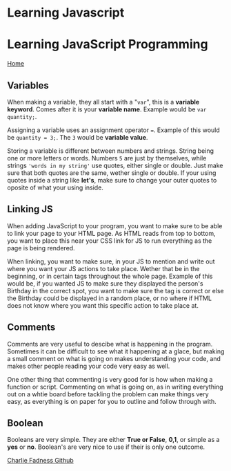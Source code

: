 # Learning Javascript

# Learning JavaScript Programming

[Home](https://fadnesscharlie.github.io/Reading-notes1000/)

## Variables

When making a variable, they all start with a "`var`", this is a **variable keyword**. Comes after it is your **variable name**. Example would be `var quantity;`.

Assigning a variable uses an assignment operator `=`. Example of this would be `quantity = 3;`. The `3` would be **variable value**.

Storing a variable is different between numbers and strings. String being one or more letters or words. Numbers `5` are just by themselves, while strings `'words in my string'` use quotes, either single or double. Just make sure that both quotes are the same, wether single or double. If your using quotes inside a string like **let's**, make sure to change your outer quotes to oposite of what your using inside.

## Linking JS

When adding JavaScript to your program, you want to make sure to be able to link your page to your HTML page. As HTML reads from top to bottom, you want to place this near your CSS link for JS to run everything as the page is being rendered.

When linking, you want to make sure, in your JS to mention and write out where you want your JS actions to take place. Wether that be in the beginning, or in certain tags throughout the whole page. Example of this would be, if you wanted JS to make sure they displayed the person's Birthday in the correct spot, you want to make sure the tag is correct or else the Birthday could be displayed in a random place, or no where if HTML does not know where you want this specific action to take place at.

## Comments

Comments are very useful to descibe what is happening in the program. Sometimes it can be difficult to see what it happening at a glace, but making a small comment on what is going on makes understanding your code, and makes other people reading your code very easy as well.

One other thing that commenting is very good for is how when making a function or script. Commenting on what is going on, as in writing everything out on a whtie board before tackling the problem can make things very easy, as everything is on paper for you to outline and follow through with.

## Boolean

Booleans are very simple. They are either **True or False**, **0,1**, or simple as a **yes** or **no**. Boolean's are very nice to use if their is only one outcome.

[Charlie Fadness Github](https://github.com/fadnesscharlie)